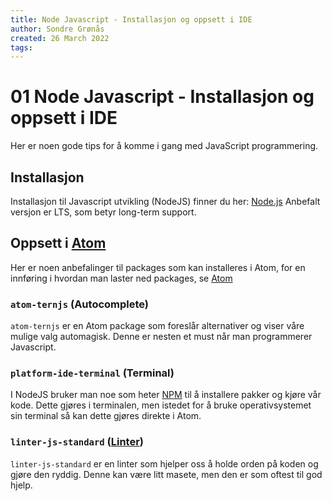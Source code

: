 ```yaml
---
title: Node Javascript - Installasjon og oppsett i IDE
author: Sondre Grønås
created: 26 March 2022
tags: 
---
```

# 01 Node Javascript - Installasjon og oppsett i IDE
Her er noen gode tips for å komme i gang med JavaScript programmering.
<br>

## Installasjon
Installasjon til Javascript utvikling (NodeJS) finner du her: [Node.js](https://nodejs.org/en/)
Anbefalt versjon er LTS, som betyr long-term support.
<br>

## Oppsett i [Atom](../../01%20Atom%20IDE.md)
Her er noen anbefalinger til packages som kan installeres i Atom, for en innføring i hvordan man laster ned packages, se [Atom](../../01%20Atom%20IDE.md)
<br>

### `atom-ternjs` (Autocomplete)
`atom-ternjs` er en Atom package som foreslår alternativer og viser våre mulige valg automagisk. Denne er nesten et must når man programmerer Javascript.
<br>

### `platform-ide-terminal` (Terminal)
I NodeJS bruker man noe som heter [NPM](../../../Ordliste/NPM.md) til å installere pakker og kjøre vår kode. Dette gjøres i terminalen, men istedet for å bruke operativsystemet sin terminal så kan dette gjøres direkte i Atom.
<br>

### `linter-js-standard` ([Linter](../../../Ordliste/Linter.md))
`linter-js-standard` er en linter som hjelper oss å holde orden på koden og gjøre den ryddig. Denne kan være litt masete, men den er som oftest til god hjelp.